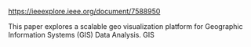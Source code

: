 https://ieeexplore.ieee.org/document/7588950

This paper explores a scalable geo visualization platform for Geographic Information Systems (GIS) Data Analysis. GIS 